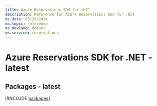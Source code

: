 ```yaml
---
title: Azure Reservations SDK for .NET
description: Reference for Azure Reservations SDK for .NET
ms.date: 03/29/2024
ms.topic: reference
ms.devlang: dotnet
ms.service: reservations
---
```

# Azure Reservations SDK for .NET - latest
## Packages - latest
[!INCLUDE [packages](reservations-index.md)]
